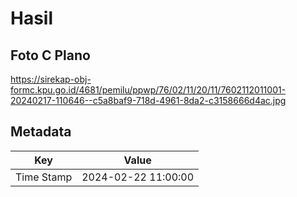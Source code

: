 # Hasil

## Foto C Plano

https://sirekap-obj-formc.kpu.go.id/4681/pemilu/ppwp/76/02/11/20/11/7602112011001-20240217-110646--c5a8baf9-718d-4961-8da2-c3158666d4ac.jpg


## Metadata

| Key        | Value               |
| ---------- | ------------------- |
| Time Stamp | 2024-02-22 11:00:00 |



